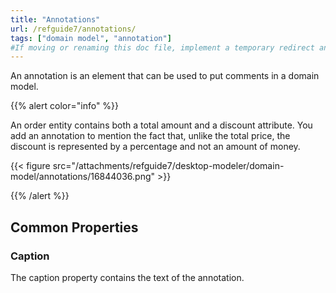 ```yaml
---
title: "Annotations"
url: /refguide7/annotations/
tags: ["domain model", "annotation"]
#If moving or renaming this doc file, implement a temporary redirect and let the respective team know they should update the URL in the product. See Mapping to Products for more details.
---
```


An annotation is an element that can be used to put comments in a domain model.

{{% alert color="info" %}}

An order entity contains both a total amount and a discount attribute. You add an annotation to mention the fact that, unlike the total price, the discount is represented by a percentage and not an amount of money.

{{< figure src="/attachments/refguide7/desktop-modeler/domain-model/annotations/16844036.png" >}}

{{% /alert %}}

## Common Properties

### Caption

The caption property contains the text of the annotation.
